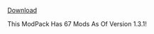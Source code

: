[Download](https://github.com/re-mc/RealCraft-/releases)

This ModPack Has 67 Mods As Of Version 1.3.1!
